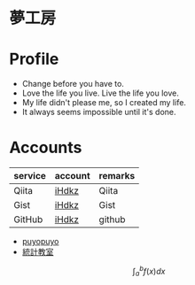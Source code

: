 # 夢工房
# Profile
* Change before you have to.
* Love the life you live. Live the life you love.
* My life didn't please me, so I created my life.
* It always seems impossible until it's done.

# Accounts

|service|account|remarks|
|:---|:---|:---|
|Qiita|[iHdkz](https://qiita.com/iHdkz)|Qiita|
|Gist|[iHdkz](https://gist.github.com/iHdkz)|Gist|
|GitHub|[iHdkz](https://github.com/iHdkz)|github|

* [puyopuyo](segapuyo/index.html)
* [統計教室](statistics/index.md)

$$\int^b_a f(x) dx$$
